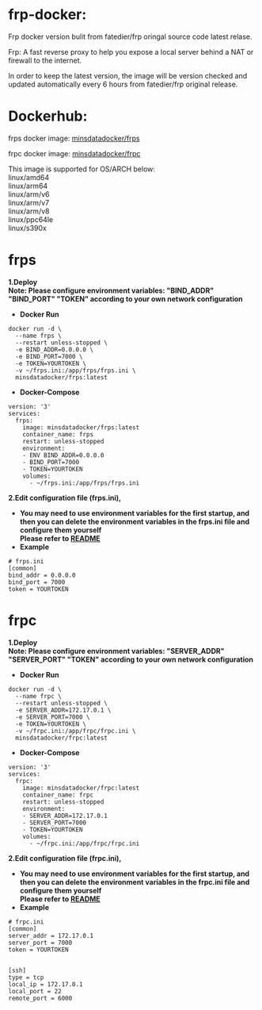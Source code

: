 # frp-docker:
Frp docker version bulit from fatedier/frp oringal source code latest relase.

Frp: A fast reverse proxy to help you expose a local server behind a NAT or firewall to the internet.

In order to keep the latest version, the image will be version checked and updated automatically every 6 hours from fatedier/frp original release.  

# Dockerhub:

frps docker image: [minsdatadocker/frps](https://hub.docker.com/r/minsdatadocker/frps)

frpc docker image: [minsdatadocker/frpc](https://hub.docker.com/r/minsdatadocker/frpc)

This image is supported for OS/ARCH below:  
linux/amd64  
linux/arm64  
linux/arm/v6  
linux/arm/v7  
linux/arm/v8   
linux/ppc64le  
linux/s390x  

# frps 
**1.Deploy**  
**Note: Please configure environment variables: "BIND_ADDR" "BIND_PORT" "TOKEN"  according to your own network configuration**  
- **Docker Run**  
```
docker run -d \
  --name frps \
  --restart unless-stopped \
  -e BIND_ADDR=0.0.0.0 \
  -e BIND_PORT=7000 \
  -e TOKEN=YOURTOKEN \
  -v ~/frps.ini:/app/frps/frps.ini \
  minsdatadocker/frps:latest  
```
- **Docker-Compose**  
```
version: '3'
services:
  frps:
    image: minsdatadocker/frps:latest
    container_name: frps
    restart: unless-stopped
    environment: 
    - ENV BIND_ADDR=0.0.0.0
    - BIND_PORT=7000
    - TOKEN=YOURTOKEN
    volumes:
      - ~/frps.ini:/app/frps/frps.ini
```
**2.Edit configuration file (frps.ini),**  
- **You may need to use environment variables for the first startup, and then you can delete the environment variables in the frps.ini file and configure them yourself**  
**Please refer to [README](https://github.com/fatedier/frp#readme)**  
- **Example**
```
# frps.ini
[common]
bind_addr = 0.0.0.0
bind_port = 7000
token = YOURTOKEN
```  
  
# frpc
**1.Deploy**  
**Note: Please configure environment variables: "SERVER_ADDR" "SERVER_PORT" "TOKEN"  according to your own network configuration**  
- **Docker Run**  
```
docker run -d \
  --name frpc \
  --restart unless-stopped \
  -e SERVER_ADDR=172.17.0.1 \
  -e SERVER_PORT=7000 \
  -e TOKEN=YOURTOKEN \
  -v ~/frpc.ini:/app/frpc/frpc.ini \
  minsdatadocker/frpc:latest  
```
- **Docker-Compose**  
```
version: '3'
services:
  frpc:
    image: minsdatadocker/frpc:latest
    container_name: frpc
    restart: unless-stopped
    environment: 
    - SERVER_ADDR=172.17.0.1
    - SERVER_PORT=7000
    - TOKEN=YOURTOKEN
    volumes:
      - ~/frpc.ini:/app/frpc/frpc.ini
```
**2.Edit configuration file (frpc.ini),**  
- **You may need to use environment variables for the first startup, and then you can delete the environment variables in the frpc.ini file and configure them yourself**  
**Please refer to [README](https://github.com/fatedier/frp#readme)**  
- **Example**
```
# frpc.ini
[common]
server_addr = 172.17.0.1
server_port = 7000
token = YOURTOKEN


[ssh]
type = tcp
local_ip = 172.17.0.1
local_port = 22
remote_port = 6000
```
